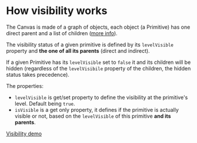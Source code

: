 # How visibility works

The Canvas is made of a graph of objects, each object (a Primitive) has one direct parent and a list of children ([more info](http://doc.babylonjs.com/overviews/Canvas2D_PosTransHierarchy)).

The visibility status of a given primitive is defined by its `levelVisible` property and **the one of all its parents** (direct and indirect).

If a given Primitive has its `levelVisible` set to `false` it and its children will be hidden (regardless of the `levelVisibile` property of the children, the hidden status takes precedence).

The properties:

 - `levelVisible` is get/set property to define the visibility at the primitive's level. Default being `true`.
 - `isVisible` is a get only property, it defines if the primitive is actually visible or not, based on the `levelVisible` of this primitive **and its parents**.

[Visibility demo](http://babylonjs-playground.com/#BDQQX#1)